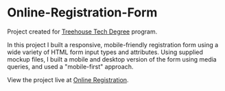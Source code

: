 # Online-Registration-Form

Project created for <a href="www.teamtreehouse.com">Treehouse Tech Degree</a> program. 

In this project I built a responsive, mobile-friendly registration form using a wide variety of HTML form input types and attributes. Using supplied mockup files, I built a mobile and desktop version of the form using media queries, and used a "mobile-first" approach.

View the project live at <a href="http://kristengillette.github.io/Online-Registration-Form/">Online Registration</a>.
